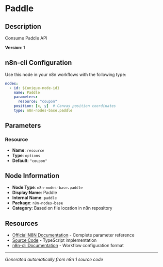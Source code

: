 # Paddle

## Description

Consume Paddle API

**Version**: 1

## n8n-cli Configuration

Use this node in your n8n workflows with the following type:

```yaml
nodes:
  - id: ${unique-node-id}
    name: Paddle
    parameters:
      resource: "coupon"
    position: [x, y]  # Canvas position coordinates
    type: n8n-nodes-base.paddle
```

## Parameters

### Resource

- **Name**: `resource`
- **Type**: `options`
- **Default**: `"coupon"`


## Node Information

- **Node Type**: `n8n-nodes-base.paddle`
- **Display Name**: Paddle
- **Internal Name**: `paddle`
- **Package**: `n8n-nodes-base`
- **Category**: Based on file location in n8n repository

## Resources

- [Official N8N Documentation](https://docs.n8n.io/integrations/builtin/app-nodes/n8n-nodes-base.paddle/) - Complete parameter reference
- [Source Code](https://github.com/n8n-io/n8n/blob/master/packages/nodes-base/nodes/Paddle/Paddle.node.ts) - TypeScript implementation
- [n8n-cli Documentation](https://github.com/edenreich/n8n-cli) - Workflow configuration format

---
*Generated automatically from n8n 1 source code*
